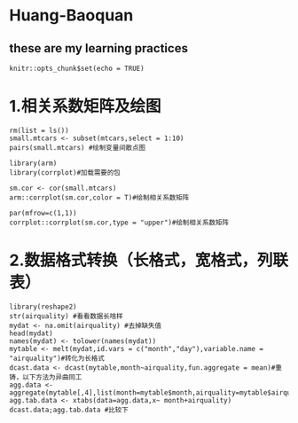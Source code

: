 # Huang-Baoquan
these are  my learning practices
--------------------- 
```{r setup, include=FALSE}
knitr::opts_chunk$set(echo = TRUE)
```

# 1.相关系数矩阵及绘图

```{r message=FALSE}
rm(list = ls())
small.mtcars <- subset(mtcars,select = 1:10)
pairs(small.mtcars) #绘制变量间散点图
```


```{r message=FALSE}
library(arm)
library(corrplot)#加载需要的包
```

```{r}
sm.cor <- cor(small.mtcars)
arm::corrplot(sm.cor,color = T)#绘制相关系数矩阵
```

```{r}
par(mfrow=c(1,1))
corrplot::corrplot(sm.cor,type = "upper")#绘制相关系数矩阵
```

# 2.数据格式转换（长格式，宽格式，列联表）
```{r message=FALSE}
library(reshape2)
str(airquality) #看看数据长啥样
mydat <- na.omit(airquality) #去掉缺失值
head(mydat)
names(mydat) <- tolower(names(mydat))
mytable <- melt(mydat,id.vars = c("month","day"),variable.name = "airquality")#转化为长格式
dcast.data <- dcast(mytable,month~airquality,fun.aggregate = mean)#重铸，以下方法为异曲同工
agg.data <- aggregate(mytable[,4],list(month=mytable$month,airquality=mytable$airquality),FUN=mean)
agg.tab.data <- xtabs(data=agg.data,x~ month+airquality)
dcast.data;agg.tab.data #比较下
```
